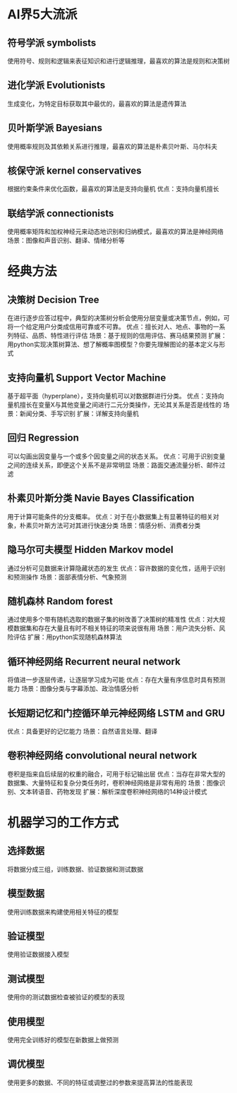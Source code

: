 # AI界5大流派
## 符号学派  symbolists
使用符号、规则和逻辑来表征知识和进行逻辑推理，最喜欢的算法是规则和决策树

## 进化学派  Evolutionists
生成变化，为特定目标获取其中最优的，最喜欢的算法是遗传算法

## 贝叶斯学派 Bayesians
使用概率规则及其依赖关系进行推理，最喜欢的算法是朴素贝叶斯、马尔科夫

## 核保守派  kernel conservatives
根据约束条件来优化函数，最喜欢的算法是支持向量机
优点：支持向量机擅长

## 联结学派 connectionists
使用概率矩阵和加权神经元来动态地识别和归纳模式，最喜欢的算法是神经网络
场景：图像和声音识别、翻译、情绪分析等

# 经典方法
## 决策树 Decision Tree
在进行逐步应答过程中，典型的决策树分析会使用分层变量或决策节点，例如，可将一个给定用户分类成信用可靠或不可靠。
优点：擅长对人、地点、事物的一系列特征、品质、特性进行评估
场景：基于规则的信用评估、赛马结果预测
扩展：用python实现决策树算法、想了解概率图模型？你要先理解图论的基本定义与形式

## 支持向量机 Support Vector Machine
基于超平面（hyperplane），支持向量机可以对数据群进行分类。
优点：支持向量机擅长在变量X与其他变量之间进行二元分类操作，无论其关系是否是线性的
场景：新闻分类、手写识别
扩展：详解支持向量机

## 回归 Regression
可以勾画出因变量与一个或多个因变量之间的状态关系。
优点：可用于识别变量之间的连续关系，即便这个关系不是非常明显
场景：路面交通流量分析、邮件过滤


## 朴素贝叶斯分类 Navie Bayes Classification
用于计算可能条件的分支概率。
优点：对于在小数据集上有显著特征的相关对象，朴素贝叶斯方法可对其进行快速分类
场景：情感分析、消费者分类

## 隐马尔可夫模型 Hidden Markov model
通过分析可见数据来计算隐藏状态的发生
优点：容许数据的变化性，适用于识别和预测操作
场景：面部表情分析、气象预测

## 随机森林 Random forest
通过使用多个带有随机选取的数据子集的树改善了决策树的精准性
优点：对大规模数据集和存在大量且有时不相关特征的项来说很有用
场景：用户流失分析、风险评估
扩展：用python实现随机森林算法

## 循环神经网络 Recurrent neural network
将值进一步逐层传递，让逐层学习成为可能
优点：存在大量有序信息时具有预测能力
场景：图像分类与字幕添加、政治情感分析

## 长短期记忆和门控循环单元神经网络 LSTM and GRU
优点：具备更好的记忆能力
场景：自然语言处理、翻译

## 卷积神经网络 convolutional neural network
卷积是指来自后续层的权重的融合，可用于标记输出层
优点：当存在非常大型的数据集、大量特征和复杂分类任务时，卷积神经网络是非常有用的
场景：图像识别、文本转语音、药物发现
扩展：解析深度卷积神经网络的14种设计模式

# 机器学习的工作方式

## 选择数据
将数据分成三组，训练数据、验证数据和测试数据

## 模型数据
使用训练数据来构建使用相关特征的模型

## 验证模型
使用验证数据接入模型

## 测试模型
使用你的测试数据检查被验证的模型的表现

## 使用模型
使用完全训练好的模型在新数据上做预测

## 调优模型
使用更多的数据、不同的特征或调整过的参数来提高算法的性能表现
